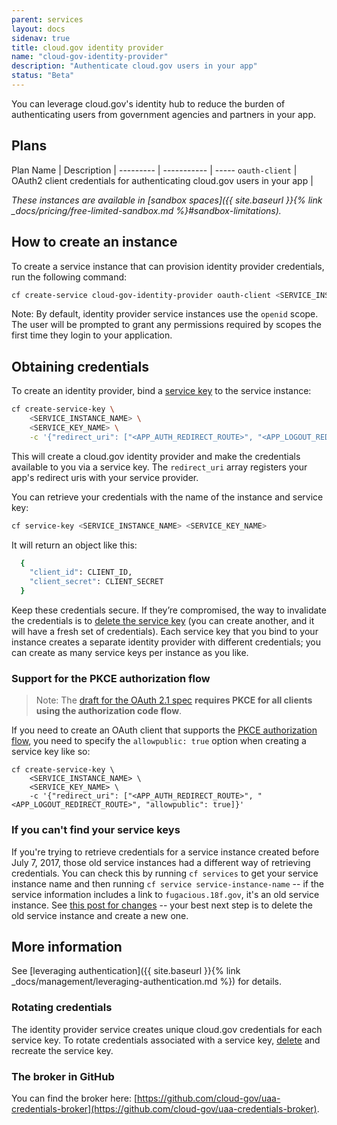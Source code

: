 ```yaml
---
parent: services
layout: docs
sidenav: true
title: cloud.gov identity provider
name: "cloud-gov-identity-provider"
description: "Authenticate cloud.gov users in your app"
status: "Beta"
---
```


You can leverage cloud.gov's identity hub to reduce the burden of authenticating users from government agencies and partners in your app.

## Plans

Plan Name | Description |
--------- | ----------- | -----
`oauth-client` | OAuth2 client credentials for authenticating cloud.gov users in your app |

*These instances are available in [sandbox spaces]({{ site.baseurl }}{% link _docs/pricing/free-limited-sandbox.md %}#sandbox-limitations).*

## How to create an instance

To create a service instance that can provision identity provider credentials, run the following command:

```sh
cf create-service cloud-gov-identity-provider oauth-client <SERVICE_INSTANCE_NAME>
```

Note: By default, identity provider service instances use the `openid` scope. The user will be prompted
to grant any permissions required by scopes the first time they login to your application.

## Obtaining credentials

To create an identity provider, bind a [service key](https://docs.cloudfoundry.org/devguide/services/service-keys.html) to the service instance:

```bash
cf create-service-key \
    <SERVICE_INSTANCE_NAME> \
    <SERVICE_KEY_NAME> \
    -c '{"redirect_uri": ["<APP_AUTH_REDIRECT_ROUTE>", "<APP_LOGOUT_REDIRECT_ROUTE>"]}'
```

This will create a cloud.gov identity provider and make the credentials available to you via a service key.
The `redirect_uri` array registers your app's redirect uris with your service provider.

You can retrieve your credentials with the name of the instance and service key:

```sh
cf service-key <SERVICE_INSTANCE_NAME> <SERVICE_KEY_NAME>
```

It will return an object like this:

```bash
  {
    "client_id": CLIENT_ID,
    "client_secret": CLIENT_SECRET
  }
```

Keep these credentials secure. If they’re compromised, the way to invalidate the credentials is to [delete the service key](https://docs.cloudfoundry.org/devguide/services/service-keys.html#delete) (you can create another, and it will have a fresh set of credentials). Each service key that you bind to your instance creates a separate identity provider with different credentials; you can create as many service keys per instance as you like. <!-- this advice should match on /docs/services/cloud-gov-service-account/ + /docs/services/cloud-gov-identity-provider/ -->

### Support for the PKCE authorization flow

> Note: The [draft for the OAuth 2.1 spec](https://oauth.net/2.1/) **requires PKCE for all clients using the authorization code flow**.

If you need to create an OAuth client that supports the [PKCE authorization flow](https://dropbox.tech/developers/pkce--what-and-why-), you need to specify the `allowpublic: true` option when creating a service key like so:

```shell
cf create-service-key \
    <SERVICE_INSTANCE_NAME> \
    <SERVICE_KEY_NAME> \
    -c '{"redirect_uri": ["<APP_AUTH_REDIRECT_ROUTE>", "<APP_LOGOUT_REDIRECT_ROUTE>", "allowpublic": true]}'
```

### If you can't find your service keys

<!-- this description matches on cloud-gov-identity-provider.md and cloud-gov-service-account.md -->

If you're trying to retrieve credentials for a service instance created before July 7, 2017, those old service instances had a different way of retrieving credentials. You can check this by running `cf services` to get your service instance name and then running `cf service service-instance-name` -- if the service information includes a link to `fugacious.18f.gov`, it's an old service instance. See [this post for changes](/2017/07/07/changes-to-credentials-broker) -- your best next step is to delete the old service instance and create a new one.

## More information

See [leveraging authentication]({{ site.baseurl }}{% link _docs/management/leveraging-authentication.md %}) for details.

### Rotating credentials

The identity provider service creates unique cloud.gov credentials for each service key. To rotate credentials associated with a service key, [delete](https://docs.cloudfoundry.org/devguide/services/service-keys.html#delete) and recreate the service key.

### The broker in GitHub

You can find the broker here: [https://github.com/cloud-gov/uaa-credentials-broker](https://github.com/cloud-gov/uaa-credentials-broker).
